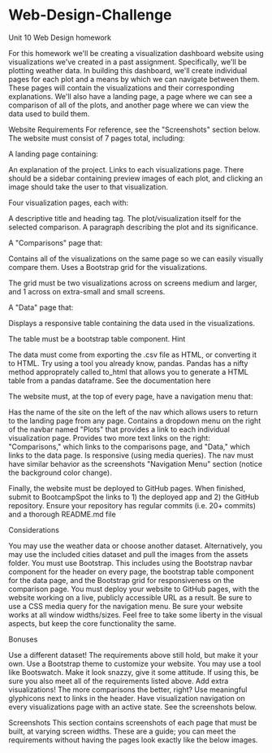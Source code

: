 # Web-Design-Challenge
Unit 10 Web Design homework

For this homework we'll be creating a visualization dashboard website using visualizations we've created in a past assignment. Specifically, we'll be plotting weather data.
In building this dashboard, we'll create individual pages for each plot and a means by which we can navigate between them. These pages will contain the visualizations and their corresponding explanations. We'll also have a landing page, a page where we can see a comparison of all of the plots, and another page where we can view the data used to build them.

Website Requirements
For reference, see the "Screenshots" section below.
The website must consist of 7 pages total, including:

A landing page containing:

An explanation of the project.
Links to each visualizations page. There should be a sidebar containing preview images of each plot, and clicking an image should take the user to that visualization.


Four visualization pages, each with:

A descriptive title and heading tag.
The plot/visualization itself for the selected comparison.
A paragraph describing the plot and its significance.


A "Comparisons" page that:

Contains all of the visualizations on the same page so we can easily visually compare them.
Uses a Bootstrap grid for the visualizations.

The grid must be two visualizations across on screens medium and larger, and 1 across on extra-small and small screens.




A "Data" page that:

Displays a responsive table containing the data used in the visualizations.

The table must be a bootstrap table component. Hint

The data must come from exporting the .csv file as HTML, or converting it to HTML. Try using a tool you already know, pandas. Pandas has a nifty method approprately called to_html that allows you to generate a HTML table from a pandas dataframe. See the documentation here






The website must, at the top of every page, have a navigation menu that:

Has the name of the site on the left of the nav which allows users to return to the landing page from any page.
Contains a dropdown menu on the right of the navbar named "Plots" that provides a link to each individual visualization page.
Provides two more text links on the right: "Comparisons," which links to the comparisons page, and "Data," which links to the data page.
Is responsive (using media queries). The nav must have similar behavior as the screenshots "Navigation Menu" section (notice the background color change).

Finally, the website must be deployed to GitHub pages.
When finished, submit to BootcampSpot the links to 1) the deployed app and 2) the GitHub repository.
Ensure your repository has regular commits (i.e. 20+ commits) and a thorough README.md file

Considerations

You may use the weather data or choose another dataset. Alternatively, you may use the included cities dataset and pull the images from the assets folder.
You must use Bootstrap. This includes using the Bootstrap navbar component for the header on every page, the bootstrap table component for the data page, and the Bootstrap grid for responsiveness on the comparison page.
You must deploy your website to GitHub pages, with the website working on a live, publicly accessible URL as a result.
Be sure to use a CSS media query for the navigation menu.
Be sure your website works at all window widths/sizes.
Feel free to take some liberty in the visual aspects, but keep the core functionality the same.


Bonuses

Use a different dataset! The requirements above still hold, but make it your own.
Use a Bootstrap theme to customize your website. You may use a tool like Bootswatch. Make it look snazzy, give it some attitude. If using this, be sure you also meet all of the requirements listed above.
Add extra visualizations! The more comparisons the better, right?
Use meaningful glyphicons next to links in the header.
Have visualization navigation on every visualizations page with an active state. See the screenshots below.


Screenshots
This section contains screenshots of each page that must be built, at varying screen widths. These are a guide; you can meet the requirements without having the pages look exactly like the below images.
